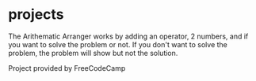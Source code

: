 # projects

The Arithematic Arranger works by adding an operator, 2 numbers, and if you want to solve the problem or not. If you don't want to solve the problem, the problem will show but not the solution. 

Project provided by FreeCodeCamp
